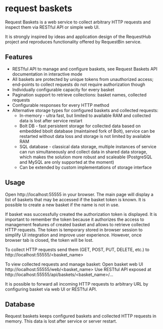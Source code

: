 # request baskets
Request Baskets is a web service to collect arbitrary HTTP requests and inspect them via RESTful API or simple web UI.

It is strongly inspired by ideas and application design of the RequestHub project and reproduces functionality offered by RequestBin service.


## Features
*   RESTful API to manage and configure baskets, see Request Baskets API documentation in interactive mode
*   All baskets are protected by unique tokens from unauthorized access; end-points to collect requests do not require authorization though
* Individually configurable capacity for every basket
* Pagination support to retrieve collections: basket names, collected requests
* Configurable responses for every HTTP method
* Alternative storage types for configured baskets and collected requests:
    * In-memory - ultra fast, but limited to available RAM and collected data is lost after service restart
    * Bolt DB - fast persistent storage for collected data based on embedded bbolt database (maintained fork of Bolt), service can be restarted without data loss and storage is not limited by available RAM
    * SQL database - classical data storage, multiple instances of service can run simultaneously and collect data in shared data storage, which makes the solution more robust and scaleable (PostgreSQL and MySQL are only supported at the moment)
    * Can be extended by custom implementations of storage interface

## Usage
Open http://localhost:55555 in your browser. The main page will display a list of baskets that may be accessed if the basket token is known. It is possible to create a new basket if the name is not in use.

If basket was successfully created the authorization token is displayed. It is important to remember the token because it authorizes the access to management features of created basket and allows to retrieve collected HTTP requests. The token is temporary stored in browser session to simplify UI integration and improve user experience. However, once browser tab is closed, the token will be lost.

To collect HTTP requests send them (GET, POST, PUT, DELETE, etc.) to http://localhost:55555/<basket_name>

To view collected requests and manage basket: Open basket web UI http://localhost:55555/web/<basket_name> Use RESTful API exposed at http://localhost:55555/api/baskets/<basket_name>/...

It is possible to forward all incoming HTTP requests to arbitrary URL by configuring basket via web UI or RESTful API.

## Database
Request baskets keeps configured baskets and collected HTTP requests in memory. This data is lost after service or server restart.